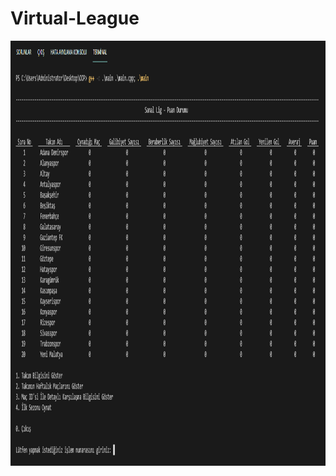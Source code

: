 # Virtual-League
<p align="center">
  <img width="1180" height="680" src="https://github.com/alperokur/Virtual-League/blob/master/Pictures/1.png">
</p>
